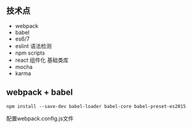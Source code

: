 ## 技术点

- webpack
- babel
- es6/7
- eslint 语法检测
- npm scripts
- react 组件化 基础类库
- mocha
- karma

## webpack + babel

```
npm install --save-dev babel-loader babel-core babel-preset-es2015
```

配置webpack.config.js文件


